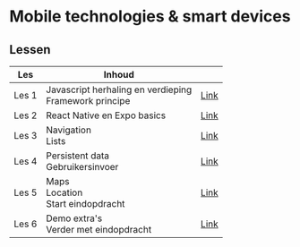 # Mobile technologies & smart devices

## Lessen

| Les   | Inhoud                                                   |                          |
| ----- | -------------------------------------------------------- | ------------------------ |
| Les 1 | Javascript herhaling en verdieping<br>Framework principe | [Link](./lessen/les1.md) |
| Les 2 | React Native en Expo basics                              | [Link](./lessen/les2.md) |
| Les 3 | Navigation<br>Lists                                      | [Link](./lessen/les3.md) |
| Les 4 | Persistent data<br>Gebruikersinvoer                      | [Link](./lessen/les4.md) |
| Les 5 | Maps<br>Location<br>Start eindopdracht                   | [Link](./lessen/les5.md) |
| Les 6 | Demo extra's<br>Verder met eindopdracht                  | [Link](./lessen/les6.md) |
